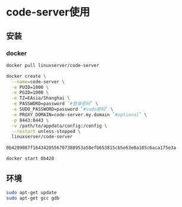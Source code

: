 <!-- 
title: Code-Server
sort: 
--> 
# code-server使用

## 安装

### docker

```bash
docker pull linuxserver/code-server

docker create \
  --name=code-server \
  -e PUID=1000 \
  -e PGID=1000 \
  -e TZ=EAsia/Shanghai \
  -e PASSWORD=password `#登录密码` \
  -e SUDO_PASSWORD=password `#sudo密码` \
  -e PROXY_DOMAIN=code-server.my.domain `#optional` \
  -p 8443:8443 \
  -v /path/to/appdata/config:/config \
  --restart unless-stopped \
  linuxserver/code-server
  
0b4289087f1643420556707388953a58efb653815cb5e63e0a185c6aca175e3a

docker start 0b428
```

## 环境

```bash
sudo apt-get update
sudo apt-get gcc gdb
```



